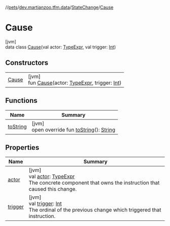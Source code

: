 //[pets](../../../../index.md)/[dev.martianzoo.tfm.data](../../index.md)/[StateChange](../index.md)/[Cause](index.md)

# Cause

[jvm]\
data class [Cause](index.md)(val actor: [TypeExpr](../../../dev.martianzoo.tfm.pets.ast/-type-expr/index.md), val trigger: [Int](https://kotlinlang.org/api/latest/jvm/stdlib/kotlin/-int/index.html))

## Constructors

| | |
|---|---|
| [Cause](-cause.md) | [jvm]<br>fun [Cause](-cause.md)(actor: [TypeExpr](../../../dev.martianzoo.tfm.pets.ast/-type-expr/index.md), trigger: [Int](https://kotlinlang.org/api/latest/jvm/stdlib/kotlin/-int/index.html)) |

## Functions

| Name | Summary |
|---|---|
| [toString](to-string.md) | [jvm]<br>open override fun [toString](to-string.md)(): [String](https://kotlinlang.org/api/latest/jvm/stdlib/kotlin/-string/index.html) |

## Properties

| Name | Summary |
|---|---|
| [actor](actor.md) | [jvm]<br>val [actor](actor.md): [TypeExpr](../../../dev.martianzoo.tfm.pets.ast/-type-expr/index.md)<br>The concrete component that owns the instruction that caused this change. |
| [trigger](trigger.md) | [jvm]<br>val [trigger](trigger.md): [Int](https://kotlinlang.org/api/latest/jvm/stdlib/kotlin/-int/index.html)<br>The ordinal of the previous change which triggered that instruction. |
